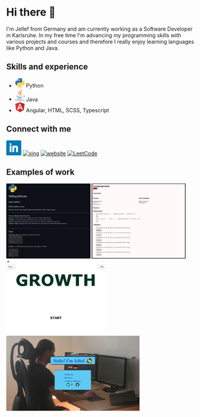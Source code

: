 # Hi there 👋

I'm Jellef from Germany and am currently working as a Software Developer in Karlsruhe. In my free time I'm advancing my programming skills with various projects and courses and therefore I really enjoy learning languages like Python and Java.


## Skills and experience
* <img src= "https://github.com/JellefAbbenseth/JellefAbbenseth/blob/main/src/assets/logos/python_logo.png" width = 25> Python
* <img src= "https://github.com/JellefAbbenseth/JellefAbbenseth/blob/main/src/assets/logos/java_logo.png" width = 25> Java
* <img src= "https://github.com/JellefAbbenseth/JellefAbbenseth/blob/main/src/assets/logos/angular_logo.png" width = 25>  Angular, HTML, SCSS, Typescript

## Connect with me

[<img src='https://github.com/JellefAbbenseth/JellefAbbenseth/blob/main/src/assets/logos/linkedin_logo.png' alt='linkedin' height='40'>](https://www.linkedin.com/in/jellef-abbenseth/)
[<img src='https://zangano.de/wp-content/uploads/2019/05/xing-icon-logo-png-transparent-450x529.png' alt='xing' height='40'>](https://www.xing.com/profile/Jellef_Abbenseth)
[<img src='https://cdn4.iconfinder.com/data/icons/social-media-logos-6/512/92-icloud-512.png' alt='website' height='40'>](https://jellefabbenseth.github.io/JellefAbbenseth/) 
[<img src='https://smlpoints.com/wp-content/uploads/LeetCode_logo.png' alt='LeetCode' height='40'>](https://leetcode.com/Jellef/) 

## Examples of work
[<img src="https://github.com/JellefAbbenseth/100DaysOfCode/blob/main/Pictures/Readme%20Teaser.jpg" height="200" />](https://github.com/JellefAbbenseth/100DaysOfCode)
[<img src="https://github.com/JellefAbbenseth/JellefAbbenseth/blob/main/src/assets/project-photos/Home_User.jpg" height="200" />](https://github.com/JellefAbbenseth/schoolProject)
[<img src="https://github.com/JellefAbbenseth/Software-playground/blob/main/Intermediate/Java/GrowthV2/Dokumentation/Bilder/Startbildschirm_ohneSpielstand.jpg" height="200" />](https://github.com/JellefAbbenseth/Software-playground/tree/main/Intermediate/Java/GrowthV2)
[<img src="https://github.com/JellefAbbenseth/JellefAbbenseth/blob/main/src/assets/project-photos/portfolio_mainpage.jpg" height="200" />](https://jellefabbenseth.github.io/JellefAbbenseth/)

<!--
## Overview
[![Anurag's_github_stats](https://github-readme-stats.vercel.app/api?username=JellefAbbenseth)](https://github.com/anuraghazra/github-readme-stats)
[![Top Langs](https://github-readme-stats.vercel.app/api/top-langs/?username=JellefAbbenseth&layout=compact)](https://github.com/anuraghazra/github-readme-stats)
-->
